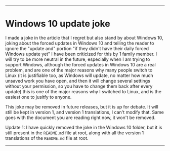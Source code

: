 
***

# Windows 10 update joke

I made a joke in the article that I regret but also stand by about Windows 10, joking about the forced updates in Windows 10 and telling the reader to ignore the "update and" portion "if they didn't have their daily forced Windows update yet" I have been criticized for this by 1 family member. I will try to be more neutral in the future, especially when I am trying to support Windows, although the forced updates in Windows 10 are a real problem, and are one of the major reasons why many people switch to Linux (it is justifiable too, as Windows will update, no matter how much unsaved work you have open, and then it will change several settings without your permission, so you have to change them back after every update) this is one of the major reasons why I switched to Linux, and is the easiest one to jusitfy to anyone.

This joke may be removed in future releases, but it is up for debate. It will still be kept in version 1, and version 1 translations, I can't modify that. Same goes with the document you are reading right now, it won't be removed.

Update 1: I have quickly removed the joke in the Windows 10 folder, but it is still present in the `README.md` file at root, along with all the version 1 translations of the `README.md` file at root.

***

